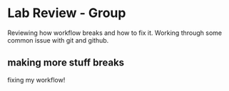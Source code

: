 
# Lab Review - Group
Reviewing how workflow breaks and how to fix it.
Working through some common issue with git and github.

## making more stuff breaks
fixing my workflow!


